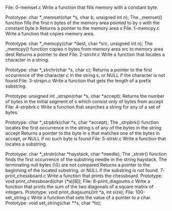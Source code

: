 File: 0-memset.c Write a function that fills memory with a constant byte.

Prototype: char *_memset(char *s, char b, unsigned int n);
The _memset() function fills the first n bytes of the memory area pointed to by s with the constant byte b
Returns a pointer to the memory area s
File: 1-memcpy.c  Write a function that copies memory area.

Prototype: char *_memcpy(char *dest, char *src, unsigned int n);
The _memcpy() function copies n bytes from memory area src to memory area dest
Returns a pointer to dest
File: 2-strchr.c Write a function that locates a character in a string.

Prototype: char *_strchr(char *s, char c);
Returns a pointer to the first occurrence of the character c in the string s, or NULL if the character is not found
File: 3-strspn.c Write a function that gets the length of a prefix substring.

Prototype: unsigned int _strspn(char *s, char *accept);
Returns the number of bytes in the initial segment of s which consist only of bytes from accept
File: 4-strpbrk.c Write a function that searches a string for any of a set of bytes.

Prototype: char *_strpbrk(char *s, char *accept);
The _strpbrk() function locates the first occurrence in the string s of any of the bytes in the string accept
Returns a pointer to the byte in s that matches one of the bytes in accept, or NULL if no such byte is found
File: 5-strstr.c Write a function that locates a substring.

Prototype: char *_strstr(char *haystack, char *needle);
The _strstr() function finds the first occurrence of the substring needle in the string haystack. The terminating null bytes (\0) are not compared
Returns a pointer to the beginning of the located substring, or NULL if the substring is not found.
7-print_chessboard.c Write a function that prints the chessboard.
Prototype: void print_chessboard(char (*a)[8]);
File: 8-print_diagsums.c Write a function that prints the sum of the two diagonals of a square matrix of integers.
Prototype: void print_diagsums(int *a, int size);
File: 100-set_string.c Write a function that sets the value of a pointer to a char.
Prototype: void set_string(char **s, char *to);